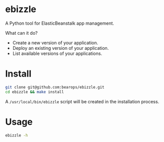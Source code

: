 # ebizzle

A Python tool for ElasticBeanstalk app management.

What can it do?
* Create a new version of your application.
* Deploy an existing version of your application.
* List available versions of your applications.

# Install

```bash
git clone git@github.com:bearops/ebizzle.git
cd ebizzle && make install
```

A `/usr/local/bin/ebizzle` script will be created in the installation process.

# Usage

```bash
ebizzle -h
```
